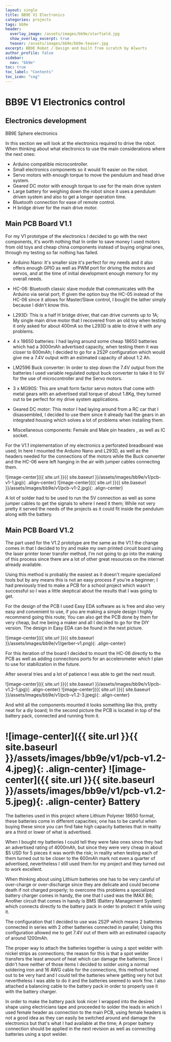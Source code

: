 ```yaml
---
layout: single
title: BB9E V1 Electronics
categories: projects
tags: bb9e
header:
  overlay_image: /assets/images/bb9e/starfield.jpg
  show_overlay_excerpt: true
  teaser: /assets/images/bb9e/bb9e-teaser.jpg
excerpt: BB9E Robot / Design and built from scratch by Alwurts
author_profile: false
sidebar:
  nav: "bb9e"
toc: true
toc_label: "Contents"
toc_icon: "cog"
---
```


BB9E V1 Electronics control
===========


Electronics development
--------

BB9E Sphere electronics

In this section we will look at the electronics required to drive the robot. When thinking about what electronics to use the main considerations where the next ones:

- Arduino compatible microcontroller.
- Small electronics components so it would fit easier on the robot.
- Servo motors with enough torque to move the pendulum and head drive system.
- Geared DC motor with enough torque to use for the main drive system
- Large battery for weighing down the robot since it uses a pendulum driven system and also to get a longer operation time.
- Bluetooth connection for ease of remote control.
- H bridge driver for the main drive motor.


Main PCB Board V1.1
-------

For my V1 prototype of the electronics I decided to go with the next components, it's worth nothing that In order to save money I used motors from old toys and  cheap china components instead of buying original ones, through my testing so far nothing has failed.

- Arduino Nano: It's smaller size it's perfect for my needs and it also offers enough GPIO as well as PWM port for driving the motors and servos, and at the time of initial development enough memory for my overall needs.

- HC-06: Bluetooth classic slave module that communicates with the Arduino via serial port; If given the option buy the HC-05 instead of the HC-06 since it allows for Master/Slave control, I bought the lather simply because I didn't know this.

- L293D: This is a half H bridge driver, that can drive currents up to 1A; My single main drive motor that I recovered from an old toy when testing it only asked for about 400mA so the L293D is able to drive it with any problems.

- 4 x 18650 batteries: I had laying around some cheap 18650 batteries which had a 3000mAh advertised capacity, when testing them it was closer to 600mAh; I decided to go for a 2S2P configuration which would give me a 7.4V output with an estimated capacity of about 1.2 Ah.

- LM2596 Buck converter: In order to step down the 7.4V output from the batteries I used variable regulated output buck converter to take it to 5V for the use of microcontroller and the Servo motors.

- 3 x MG90S: This are small form factor servo motors that come with metal gears with an advertised stall torque of about  1.8Kg, they turned out to be perfect for my drive system applications.

- Geared DC motor: This motor I had laying around from a RC car that I disassembled, I decided to use them since it already had the gears in an integrated housing which solves a lot of problems when installing them.

- Miscellaneous components: Female and Male pin headers , as well as IC socket.


For the V1.1 implementation of my electronics a perforated breadboard was used; In here I mounted the Arduino Nano and L293D, as well as the headers needed for the connections of the motors while the Buck converter and the HC-06 were left hanging in the air with jumper cables connecting them.


 ![image-center]({{ site.url }}{{ site.baseurl }}/assets/images/bb9e/v1/pcb-v1-1.jpg){: .align-center}
 ![image-center]({{ site.url }}{{ site.baseurl }}/assets/images/bb9e/v1/pcb-v1-2.jpg){: .align-center}

 

A lot of solder had to be used  to run the 5V connection as well as some jumper cables to get the signals to where I need it them; While not very pretty it served the needs of the projects as it could fit inside the pendulum along with the battery.

Main PCB Board V1.2
----------

The part used for the V1.2 prototype are the same as the V1.1 the change comes in that I decided to try and make my own printed circuit board using the laser printer toner transfer method, I'm not going to go into the making of this process since there are a lot of other great resources on the internet already available.

Using this method is probably the easiest as it doesn't require specialized tools but by any means this is not an easy process if you're a beginner; I had previously tried to make a PCB for a school project which wasn't successful so I was a little skeptical about the results that I was going to get.

For the design of the PCB I used Easy EDA software as is free and also very easy and convenient to use, if you are making a simple design I highly recommend going this route; You can also get the PCB done by them for very cheap, but me being a maker and all I decided to go for the DIY version. The design in Easy EDA can be found in the next picture.

  ![image-center]({{ site.url }}{{ site.baseurl }}/assets/images/bb9e/v1/gerber-v1.png){: .align-center}

For this iteration of the board I decided to mount the HC-06 directly to the PCB as well as adding connections ports for an accelerometer which I plan to use for stabilization in the future.

After several tries and a lot of patience I was able to get the next result.

![image-center]({{ site.url }}{{ site.baseurl }}/assets/images/bb9e/v1/pcb-v1.2-1.jpg){: .align-center}
![image-center]({{ site.url }}{{ site.baseurl }}/assets/images/bb9e/v1/pcb-v1.2-3.jpeg){: .align-center}

And whit all the components mounted it looks something like this, pretty neat for a diy board; In the second picture the PCB is located in top of the battery pack, connected and running from it.

![image-center]({{ site.url }}{{ site.baseurl }}/assets/images/bb9e/v1/pcb-v1.2-4.jpeg){: .align-center}
![image-center]({{ site.url }}{{ site.baseurl }}/assets/images/bb9e/v1/pcb-v1.2-5.jpeg){: .align-center}
Battery 
======

The batteries used in this project where Lithium Polymer 18650 format, these batteries come in different capacities; one has to be careful when buying these since you can find fake high capacity batteries that in reality are a third or lower of what is advertised.

When I bought my batteries I could tell they were fake ones since they had an advertised rating of 4000mAh, but since they were very cheap in about $5 USD for 5 pieces it was worth the risk; in reality when testing each of them turned out to be closer to the 600mAh mark not even a quarter of advertised, nevertheless I still used them for my project and they turned out to work excellent.

When thinking about using Lithium batteries one has to be very careful of over-charge or over-discharge since they are delicate and could become death if not charged properly; to overcome this problems a specialized battery charger comes in handy, the one that I used was the IMAX B6; Another circuit that comes in handy is BMS (Battery Management System) which connects directly to the battery pack in order to protect it while using it.

The configuration that I decided to use was 2S2P which means 2 batteries connected in series with 2 other batteries connected in parallel; Using this configuration allowed me to get 7.4V out of them with an estimated capacity of around 1200mAh.

The proper way to attach the batteries together is using a spot welder with nickel strips as connections; the reason for this is that a spot welder transfers the least amount of heat which can damage the batteries; Since I didn't have neither of those items I decided to solder using a normal soldering iron and 16 AWG cable for the connections, this method turned out to be very hard and I could tell the batteries where getting very hot but nevertheless I was able to do it and the batteries seemed to work fine. I also attached a balancing cable to the battery pack in order to properly use it with the battery charger.

In order to make the battery pack look nicer I wrapped into the desired shape using electricians tape and proceeded to solder the leads in which I used female header as connection to the main PCB, using female headers is not a good idea as they can easily be switched around and damage the electronics but that's what I had available at the time; A proper battery connection should be applied in the next revision as well as connecting batteries using a spot welder.


 
